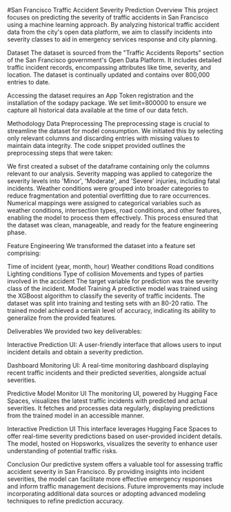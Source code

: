 #San Francisco Traffic Accident Severity Prediction
Overview
This project focuses on predicting the severity of traffic accidents in San Francisco using a machine learning approach. By analyzing historical traffic accident data from the city's open data platform, we aim to classify incidents into severity classes to aid in emergency services response and city planning.

Dataset
The dataset is sourced from the "Traffic Accidents Reports" section of the San Francisco government's Open Data Platform. It includes detailed traffic incident records, encompassing attributes like time, severity, and location. The dataset is continually updated and contains over 800,000 entries to date.

Accessing the dataset requires an App Token registration and the installation of the sodapy package. We set limit=800000 to ensure we capture all historical data available at the time of our data fetch.

Methodology
Data Preprocessing
The preprocessing stage is crucial to streamline the dataset for model consumption. We initiated this by selecting only relevant columns and discarding entries with missing values to maintain data integrity. The code snippet provided outlines the preprocessing steps that were taken:

We first created a subset of the dataframe containing only the columns relevant to our analysis.
Severity mapping was applied to categorize the severity levels into 'Minor', 'Moderate', and 'Severe' injuries, including fatal incidents.
Weather conditions were grouped into broader categories to reduce fragmentation and potential overfitting due to rare occurrences.
Numerical mappings were assigned to categorical variables such as weather conditions, intersection types, road conditions, and other features, enabling the model to process them effectively.
This process ensured that the dataset was clean, manageable, and ready for the feature engineering phase.

Feature Engineering
We transformed the dataset into a feature set comprising:

Time of incident (year, month, hour)
Weather conditions
Road conditions
Lighting conditions
Type of collision
Movements and types of parties involved in the accident
The target variable for prediction was the severity class of the incident.
Model Training
A predictive model was trained using the XGBoost algorithm to classify the severity of traffic incidents. The dataset was split into training and testing sets with an 80-20 ratio. The trained model achieved a certain level of accuracy, indicating its ability to generalize from the provided features.

Deliverables
We provided two key deliverables:

Interactive Prediction UI: A user-friendly interface that allows users to input incident details and obtain a severity prediction.

Dashboard Monitoring UI: A real-time monitoring dashboard displaying recent traffic incidents and their predicted severities, alongside actual severities.

Predictive Model Monitor UI
The monitoring UI, powered by Hugging Face Spaces, visualizes the latest traffic incidents with predicted and actual severities. It fetches and processes data regularly, displaying predictions from the trained model in an accessible manner.

Interactive Prediction UI
This interface leverages Hugging Face Spaces to offer real-time severity predictions based on user-provided incident details. The model, hosted on Hopsworks, visualizes the severity to enhance user understanding of potential traffic risks.

Conclusion
Our predictive system offers a valuable tool for assessing traffic accident severity in San Francisco. By providing insights into incident severities, the model can facilitate more effective emergency responses and inform traffic management decisions. Future improvements may include incorporating additional data sources or adopting advanced modeling techniques to refine prediction accuracy.
